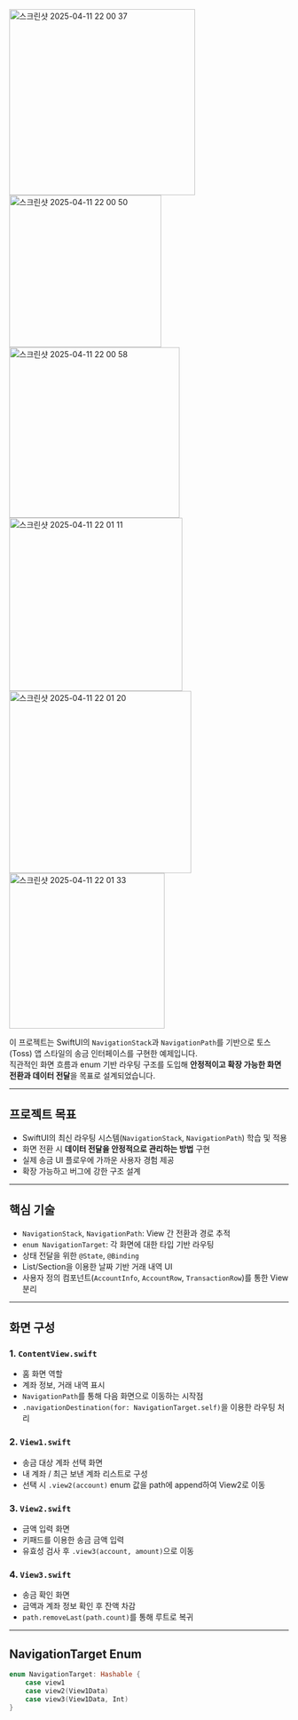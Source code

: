 


<img width="335" alt="스크린샷 2025-04-11 22 00 37" src="https://github.com/user-attachments/assets/2a91e3bc-61b9-42f4-bbda-15ac24044d1a" />
<img width="274" alt="스크린샷 2025-04-11 22 00 50" src="https://github.com/user-attachments/assets/2b5914c3-d8c2-4c53-8315-73187bb862d5" />
<img width="307" alt="스크린샷 2025-04-11 22 00 58" src="https://github.com/user-attachments/assets/7f443b63-896c-4bb6-aad1-7e579b3c0c85" />
<img width="312" alt="스크린샷 2025-04-11 22 01 11" src="https://github.com/user-attachments/assets/ba82dc9a-0430-4265-b631-98180306bbb1" />
<img width="328" alt="스크린샷 2025-04-11 22 01 20" src="https://github.com/user-attachments/assets/dbd8de35-d9a1-4f6a-a373-4b364d970cb3" />
<img width="280" alt="스크린샷 2025-04-11 22 01 33" src="https://github.com/user-attachments/assets/3a253a86-92b2-4964-978e-46a589c32139" />


이 프로젝트는 SwiftUI의 `NavigationStack`과 `NavigationPath`를 기반으로 토스(Toss) 앱 스타일의 송금 인터페이스를 구현한 예제입니다.  
직관적인 화면 흐름과 enum 기반 라우팅 구조를 도입해 **안정적이고 확장 가능한 화면 전환과 데이터 전달**을 목표로 설계되었습니다.

---

## 프로젝트 목표

- SwiftUI의 최신 라우팅 시스템(`NavigationStack`, `NavigationPath`) 학습 및 적용
- 화면 전환 시 **데이터 전달을 안정적으로 관리하는 방법** 구현
- 실제 송금 UI 플로우에 가까운 사용자 경험 제공
- 확장 가능하고 버그에 강한 구조 설계

---

## 핵심 기술

- `NavigationStack`, `NavigationPath`: View 간 전환과 경로 추적
- `enum NavigationTarget`: 각 화면에 대한 타입 기반 라우팅
- 상태 전달을 위한 `@State`, `@Binding`
- List/Section을 이용한 날짜 기반 거래 내역 UI
- 사용자 정의 컴포넌트(`AccountInfo`, `AccountRow`, `TransactionRow`)를 통한 View 분리

---

## 화면 구성

### 1. `ContentView.swift`

- 홈 화면 역할
- 계좌 정보, 거래 내역 표시
- `NavigationPath`를 통해 다음 화면으로 이동하는 시작점
- `.navigationDestination(for: NavigationTarget.self)`을 이용한 라우팅 처리

### 2. `View1.swift`

- 송금 대상 계좌 선택 화면
- 내 계좌 / 최근 보낸 계좌 리스트로 구성
- 선택 시 `.view2(account)` enum 값을 path에 append하여 View2로 이동

### 3. `View2.swift`

- 금액 입력 화면
- 키패드를 이용한 송금 금액 입력
- 유효성 검사 후 `.view3(account, amount)`으로 이동

### 4. `View3.swift`

- 송금 확인 화면
- 금액과 계좌 정보 확인 후 잔액 차감
- `path.removeLast(path.count)`를 통해 루트로 복귀

---

## NavigationTarget Enum

```swift
enum NavigationTarget: Hashable {
    case view1
    case view2(View1Data)
    case view3(View1Data, Int)
}

